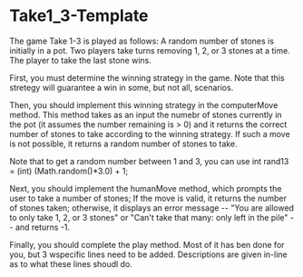 # Take1_3-Template
The game Take 1-3 is played as follows: A random number of stones is initially in a pot. Two players take turns removing 1, 2, or 3 stones at a time. The player to take the last stone wins.

First, you must determine the winning strategy in the game. Note that this stretegy will guarantee a win in some, but not all, scenarios.

Then, you should implement this winning strategy in the computerMove method. This method takes as an input the numebr of stones currently in the pot (it assumes the number remaining is > 0) and it returns the correct number of stones to take according to the winning strategy. If such a move is not possible, it returns a random number of stones to take.

Note that to get a random number between 1 and 3, you can use 
int rand13 = (int) (Math.random()*3.0) + 1;

Next, you should implement the humanMove method, which prompts the user to take a number of stones; If the move is valid, it returns the number of stones taken; otherwise, it displays an error message -- "You are allowed to only take 1, 2, or 3 stones" or "Can't take that many: only <nStones> left in the pile" -- and returns -1.

Finally, you should complete the play method. Most of it has ben done for you, but 3 wspecific lines need to be added. Descriptions are given in-line as to what these lines shoudl do.


